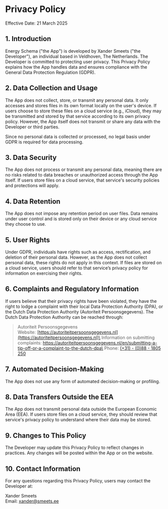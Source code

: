 # Privacy Policy
Effective Date: 21 March 2025

## 1. Introduction
Energy Schema ("the App") is developed by Xander Smeets ("the Developer"), an individual based in Veldhoven, The Netherlands. The Developer is committed to protecting user privacy. This Privacy Policy explains how the App handles data and ensures compliance with the General Data Protection Regulation (GDPR).

## 2. Data Collection and Usage
The App does not collect, store, or transmit any personal data. It only accesses and stores files in its own format locally on the user's device. If users choose to store these files on a cloud service (e.g., iCloud), they may be transmitted and stored by that service according to its own privacy policy. However, the App itself does not transmit or share any data with the Developer or third parties.

Since no personal data is collected or processed, no legal basis under GDPR is required for data processing.

## 3. Data Security
The App does not process or transmit any personal data, meaning there are no risks related to data breaches or unauthorized access through the App itself. If users store files on a cloud service, that service's security policies and protections will apply.

## 4. Data Retention
The App does not impose any retention period on user files. Data remains under user control and is stored only on their device or any cloud service they choose to use.

## 5. User Rights
Under GDPR, individuals have rights such as access, rectification, and deletion of their personal data. However, as the App does not collect personal data, these rights do not apply in this context. If files are stored on a cloud service, users should refer to that service’s privacy policy for information on exercising their rights.

## 6. Complaints and Regulatory Information
If users believe that their privacy rights have been violated, they have the right to lodge a complaint with their local Data Protection Authority (DPA), or the Dutch Data Protection Authority (Autoriteit Persoonsgegevens). The Dutch Data Protection Authority can be reached through:

> Autoriteit Persoonsgegevens\
> Website: [https://autoriteitpersoonsgegevens.nl](https://autoriteitpersoonsgegevens.nl)\
> Information on submitting complaints: https://autoriteitpersoonsgegevens.nl/en/submitting-a-tip-off-or-a-complaint-to-the-dutch-dpa\
> Phone: [(+31) - (0)88 - 1805 250](tel:+31881805250)

## 7. Automated Decision-Making
The App does not use any form of automated decision-making or profiling.

## 8. Data Transfers Outside the EEA
The App does not transmit personal data outside the European Economic Area (EEA). If users store files on a cloud service, they should review that service's privacy policy to understand where their data may be stored.

## 9. Changes to This Policy
The Developer may update this Privacy Policy to reflect changes in practices. Any changes will be posted within the App or on the website.

## 10. Contact Information
For any questions regarding this Privacy Policy, users may contact the Developer at:

Xander Smeets\
Email: xander@smeets.ee